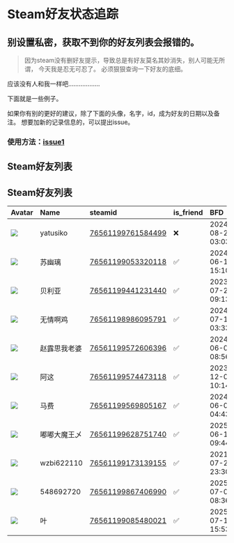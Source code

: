 # Steam好友状态追踪
## 别设置私密，获取不到你的好友列表会报错的。

> 因为steam没有删好友提示，导致总是有好友莫名其妙消失，别人可能无所谓，
> 今天我是忍无可忍了。 必须狠狠查询一下好友的底细。

应该没有人和我一样吧………………

下面就是一些例子。

如果你有别的更好的建议，除了下面的头像，名字，id，成为好友的日期以及备注。 想要加新的记录信息的，可以提出issue。

### 使用方法：[issue1](https://github.com/systemannounce/SteamFriends/issues/1)

## Steam好友列表



## Steam好友列表
| Avatar                                                                            | Name       | steamid                                                                     | is_friend   | BFD                 | removed_time        | Remark   |
|:----------------------------------------------------------------------------------|:-----------|:----------------------------------------------------------------------------|:------------|:--------------------|:--------------------|:---------|
| ![](https://avatars.steamstatic.com/e45ebca526b240a1b7f7951eaff65bbb9f5917ce.jpg) | yatusiko   | [76561199761584499](https://steamcommunity.com/profiles/76561199761584499/) | ❌           | 2024-08-21 03:03:52 | 2025-06-27 09:21:06 |          |
| ![](https://avatars.steamstatic.com/118562c8768bd6881a338d3067026a85122e6484.jpg) | 苏幽璃        | [76561199053320118](https://steamcommunity.com/profiles/76561199053320118/) | ✅           | 2024-06-13 15:10:45 |                     |          |
| ![](https://avatars.steamstatic.com/148ff422f2245ab66abfeabf3f7506861d6b703b.jpg) | 贝利亚        | [76561199441231440](https://steamcommunity.com/profiles/76561199441231440/) | ✅           | 2023-07-21 09:13:13 |                     |          |
| ![](https://avatars.steamstatic.com/e4c5e2ab869df41657cb2108f0d01723d0ba7ba7.jpg) | 无情啊鸡       | [76561198986095791](https://steamcommunity.com/profiles/76561198986095791/) | ✅           | 2024-07-11 03:33:04 |                     |          |
| ![](https://avatars.steamstatic.com/f7332f202328f3660c31a52e583a974012988f41.jpg) | 赵露思我老婆     | [76561199572606396](https://steamcommunity.com/profiles/76561199572606396/) | ✅           | 2024-06-08 08:56:41 |                     |          |
| ![](https://avatars.steamstatic.com/bacdd6b2ceada3515deb6f70ac965ae1832f407e.jpg) | 阿这         | [76561199574473118](https://steamcommunity.com/profiles/76561199574473118/) | ✅           | 2023-12-01 10:14:05 |                     |          |
| ![](https://avatars.steamstatic.com/e8b3d2d74c1898950ce70d08ff54c002937ae9de.jpg) | 马费         | [76561199569805167](https://steamcommunity.com/profiles/76561199569805167/) | ✅           | 2024-06-08 04:43:33 |                     |          |
| ![](https://avatars.steamstatic.com/e1dde7fe207a397634580d4755f7890ccf24ddd7.jpg) | 嘟嘟大魔王乄     | [76561199628751740](https://steamcommunity.com/profiles/76561199628751740/) | ✅           | 2025-06-14 09:44:39 |                     |          |
| ![](https://avatars.steamstatic.com/fef49e7fa7e1997310d705b2a6158ff8dc1cdfeb.jpg) | wzbi622110 | [76561199173139155](https://steamcommunity.com/profiles/76561199173139155/) | ✅           | 2021-07-23 23:30:44 |                     |          |
| ![](https://avatars.steamstatic.com/fef49e7fa7e1997310d705b2a6158ff8dc1cdfeb.jpg) | 548692720  | [76561199867406990](https://steamcommunity.com/profiles/76561199867406990/) | ✅           | 2025-07-03 08:36:37 |                     |          |
| ![](https://avatars.steamstatic.com/235b25594b82599b6c7d5725ba41271c74d46377.jpg) | 叶          | [76561199085480021](https://steamcommunity.com/profiles/76561199085480021/) | ✅           | 2025-07-11 15:53:16 |                     |          |